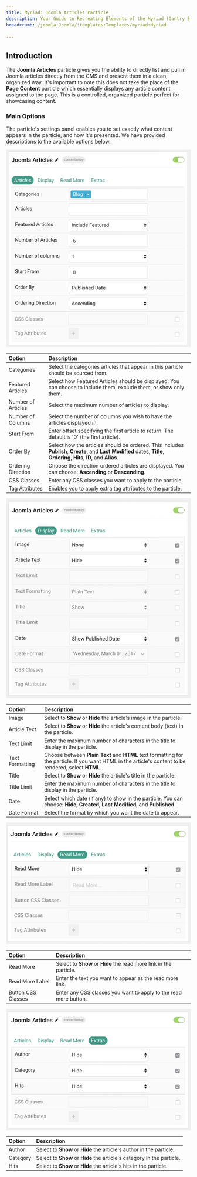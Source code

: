 ```yaml
---
title: Myriad: Joomla Articles Particle
description: Your Guide to Recreating Elements of the Myriad (Gantry 5 Edition) Demo for Joomla
breadcrumb: /joomla:Joomla/!templates:Templates/myriad:Myriad

---
```


## Introduction

The **Joomla Articles** particle gives you the ability to directly list and pull in Joomla articles directly from the CMS and present them in a clean, organized way. It's important to note this does not take the place of the **Page Content** particle which essentially displays any article content assigned to the page. This is a controlled, organized particle perfect for showcasing content.

### Main Options 

The particle's settings panel enables you to set exactly what content appears in the particle, and how it's presented. We have provided descriptions to the available options below.

![](assets/particle_joomla2.jpeg)

| Option             | Description                                                                                                                                                              |
| :-----             | :-----                                                                                                                                                                   |
| Categories         | Select the categories articles that appear in this particle should be sourced from.                                                                                      |
| Featured Articles  | Select how Featured Articles should be displayed. You can choose to include them, exclude them, or show only them.                                                       |
| Number of Articles | Select the maximum number of articles to display.                                                                                                                        |
| Number of Columns  | Select the number of columns you wish to have the articles displayed in.                                                                                                 |
| Start From         | Enter offset specifying the first article to return. The default is '0' (the first article).                                                                             |
| Order By           | Select how the articles should be ordered. This includes **Publish**, **Create**, and **Last Modified** dates, **Title**, **Ordering**, **Hits**, **ID**, and **Alias**. |
| Ordering Direction | Choose the direction ordered articles are displayed. You can choose: **Ascending** or **Descending**.                                                                    |
| CSS Classes        | Enter any CSS classes you want to apply to the particle.                                                                                                                 |
| Tag Attributes     | Enables you to apply extra tag attributes to the particle.                                                                                                               |

![](assets/particle_joomla3.jpeg)

| Option          | Description                                                                                                                                             |
| :-----          | :-----                                                                                                                                                  |
| Image           | Select to **Show** or **Hide** the article's image in the particle.                                                                                     |
| Article Text    | Select to **Show** or **Hide** the article's content body (text) in the particle.                                                                       |
| Text Limit      | Enter the maximum number of characters in the title to display in the particle.                                                                         |
| Text Formatting | Choose between **Plain Text** and **HTML** text formatting for the particle. If you want HTML in the article's content to be rendered, select **HTML**. |
| Title           | Select to **Show** or **Hide** the article's title in the particle.                                                                                     |
| Title Limit     | Enter the maximum number of characters in the title to display in the particle.                                                                         |
| Date            | Select which date (if any) to show in the particle. You can choose: **Hide**, **Created**, **Last Modified**, and **Published**.                        |
| Date Format     | Select the format by which you want the date to appear.                                                                                                 |

![](assets/particle_joomla4.jpeg)

| Option             | Description                                                        |
| :-----             | :-----                                                             |
| Read More          | Select to **Show** or **Hide** the read more link in the particle. |
| Read More Label    | Enter the text you want to appear as the read more link.           |
| Button CSS Classes | Enter any CSS classes you want to apply to the read more button.   |

![](assets/particle_joomla5.jpeg)

| Option   | Description                                                            |
| :-----   | :-----                                                                 |
| Author   | Select to **Show** or **Hide** the article's author in the particle.   |
| Category | Select to **Show** or **Hide** the article's category in the particle. |
| Hits     | Select to **Show** or **Hide** the article's hits in the particle.     |